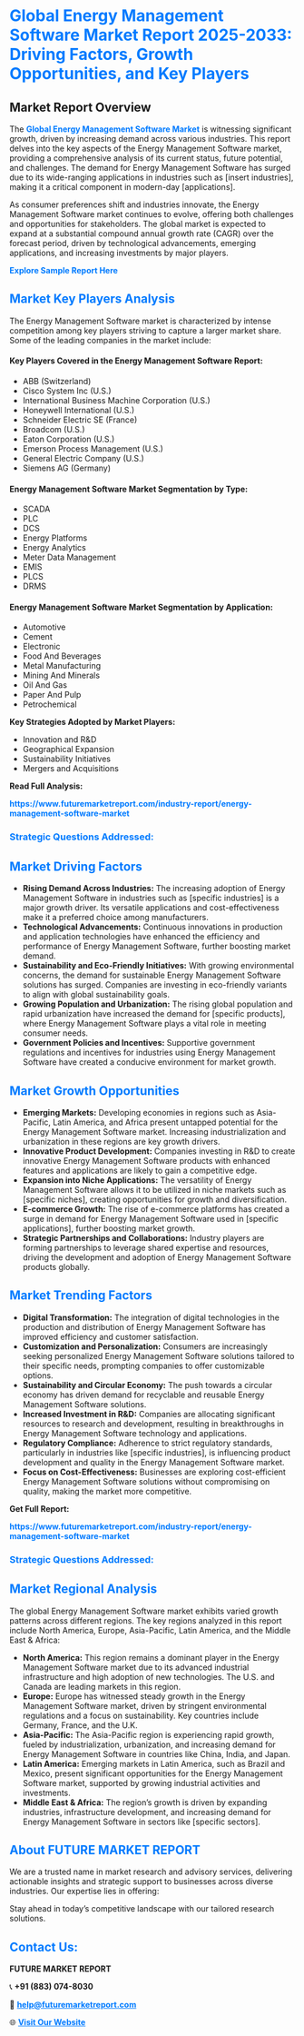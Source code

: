 <h1 style="color: #007BFF;">Global Energy Management Software Market Report 2025-2033: Driving Factors, Growth Opportunities, and Key Players</h1>

<section id="overview">
<h2>Market Report Overview</h2>
<p>The <a href="https://www.futuremarketreport.com/industry-report/energy-management-software-market" style="color: #007BFF; text-decoration: none;"><strong>Global Energy Management Software Market</strong></a> is witnessing significant growth, driven by increasing demand across various industries. This report delves into the key aspects of the Energy Management Software market, providing a comprehensive analysis of its current status, future potential, and challenges. The demand for Energy Management Software has surged due to its wide-ranging applications in industries such as [insert industries], making it a critical component in modern-day [applications].</p>
<p>As consumer preferences shift and industries innovate, the Energy Management Software market continues to evolve, offering both challenges and opportunities for stakeholders. The global market is expected to expand at a substantial compound annual growth rate (CAGR) over the forecast period, driven by technological advancements, emerging applications, and increasing investments by major players.</p>
</section>

<section id="overview">
<p><a href="https://www.futuremarketreport.com/request-sample/reportId=34742" style="color: #007BFF; text-decoration: none;"><strong>Explore Sample Report Here</strong></a></p>
</section>

<section id="key-players">
<h2 style="color: #007BFF;">Market Key Players Analysis</h2>
<p>The Energy Management Software market is characterized by intense competition among key players striving to capture a larger market share. Some of the leading companies in the market include:</p>
<h4>Key Players Covered in the Energy Management Software Report:</h4>
<ul><li>ABB (Switzerland)</li><li>Cisco System Inc (U.S.)</li><li>International Business Machine Corporation (U.S.)</li><li>Honeywell International (U.S.)</li><li>Schneider Electric SE (France)</li><li>Broadcom (U.S.)</li><li>Eaton Corporation (U.S.)</li><li>Emerson Process Management (U.S.)</li><li>General Electric Company (U.S.)</li><li>Siemens AG (Germany)</li></ul>
<h4>Energy Management Software Market Segmentation by Type:</h4>
<ul><li>SCADA</li><li>PLC</li><li>DCS</li><li>Energy Platforms</li><li>Energy Analytics</li><li>Meter Data Management</li><li>EMIS</li><li>PLCS</li><li>DRMS</li></ul>

<h4>Energy Management Software Market Segmentation by Application:</h4>
<ul><li>Automotive</li><li>Cement</li><li>Electronic</li><li>Food And Beverages</li><li>Metal Manufacturing</li><li>Mining And Minerals</li><li>Oil And Gas</li><li>Paper And Pulp</li><li>Petrochemical</li></ul>
<p><strong>Key Strategies Adopted by Market Players:</strong></p>
<ul>
<li>Innovation and R&D</li>
<li>Geographical Expansion</li>
<li>Sustainability Initiatives</li>
<li>Mergers and Acquisitions</li>
</ul>
</section>

<section>
<p><strong>Read Full Analysis: </strong></p><a href="https://www.futuremarketreport.com/industry-report/energy-management-software-market" style="color: #007BFF; text-decoration: none;"><strong>https://www.futuremarketreport.com/industry-report/energy-management-software-market</strong></a>
<h3 style="color: #007BFF;">Strategic Questions Addressed:</h3>
</section>

<section id="driving-factors">
<h2 style="color: #007BFF;">Market Driving Factors</h2>
<ul>
<li><strong>Rising Demand Across Industries:</strong> The increasing adoption of Energy Management Software in industries such as [specific industries] is a major growth driver. Its versatile applications and cost-effectiveness make it a preferred choice among manufacturers.</li>
<li><strong>Technological Advancements:</strong> Continuous innovations in production and application technologies have enhanced the efficiency and performance of Energy Management Software, further boosting market demand.</li>
<li><strong>Sustainability and Eco-Friendly Initiatives:</strong> With growing environmental concerns, the demand for sustainable Energy Management Software solutions has surged. Companies are investing in eco-friendly variants to align with global sustainability goals.</li>
<li><strong>Growing Population and Urbanization:</strong> The rising global population and rapid urbanization have increased the demand for [specific products], where Energy Management Software plays a vital role in meeting consumer needs.</li>
<li><strong>Government Policies and Incentives:</strong> Supportive government regulations and incentives for industries using Energy Management Software have created a conducive environment for market growth.</li>
</ul>
</section>

<section id="growth-opportunities">
<h2 style="color: #007BFF;">Market Growth Opportunities</h2>
<ul>
<li><strong>Emerging Markets:</strong> Developing economies in regions such as Asia-Pacific, Latin America, and Africa present untapped potential for the Energy Management Software market. Increasing industrialization and urbanization in these regions are key growth drivers.</li>
<li><strong>Innovative Product Development:</strong> Companies investing in R&D to create innovative Energy Management Software products with enhanced features and applications are likely to gain a competitive edge.</li>
<li><strong>Expansion into Niche Applications:</strong> The versatility of Energy Management Software allows it to be utilized in niche markets such as [specific niches], creating opportunities for growth and diversification.</li>
<li><strong>E-commerce Growth:</strong> The rise of e-commerce platforms has created a surge in demand for Energy Management Software used in [specific applications], further boosting market growth.</li>
<li><strong>Strategic Partnerships and Collaborations:</strong> Industry players are forming partnerships to leverage shared expertise and resources, driving the development and adoption of Energy Management Software products globally.</li>
</ul>
</section>

<section id="trending-factors">
<h2 style="color: #007BFF;">Market Trending Factors</h2>
<ul>
<li><strong>Digital Transformation:</strong> The integration of digital technologies in the production and distribution of Energy Management Software has improved efficiency and customer satisfaction.</li>
<li><strong>Customization and Personalization:</strong> Consumers are increasingly seeking personalized Energy Management Software solutions tailored to their specific needs, prompting companies to offer customizable options.</li>
<li><strong>Sustainability and Circular Economy:</strong> The push towards a circular economy has driven demand for recyclable and reusable Energy Management Software solutions.</li>
<li><strong>Increased Investment in R&D:</strong> Companies are allocating significant resources to research and development, resulting in breakthroughs in Energy Management Software technology and applications.</li>
<li><strong>Regulatory Compliance:</strong> Adherence to strict regulatory standards, particularly in industries like [specific industries], is influencing product development and quality in the Energy Management Software market.</li>
<li><strong>Focus on Cost-Effectiveness:</strong> Businesses are exploring cost-efficient Energy Management Software solutions without compromising on quality, making the market more competitive.</li>
</ul>
</section>

<section>
<p><strong>Get Full Report: </strong></p><a href="https://www.futuremarketreport.com/industry-report/energy-management-software-market" style="color: #007BFF; text-decoration: none;"><strong>https://www.futuremarketreport.com/industry-report/energy-management-software-market</strong></a>
<h3 style="color: #007BFF;">Strategic Questions Addressed:</h3>
</section>


<section id="regional-analysis">
<h2 style="color: #007BFF;">Market Regional Analysis</h2>
<p>The global Energy Management Software market exhibits varied growth patterns across different regions. The key regions analyzed in this report include North America, Europe, Asia-Pacific, Latin America, and the Middle East & Africa:</p>
<ul>
<li><strong>North America:</strong> This region remains a dominant player in the Energy Management Software market due to its advanced industrial infrastructure and high adoption of new technologies. The U.S. and Canada are leading markets in this region.</li>
<li><strong>Europe:</strong> Europe has witnessed steady growth in the Energy Management Software market, driven by stringent environmental regulations and a focus on sustainability. Key countries include Germany, France, and the U.K.</li>
<li><strong>Asia-Pacific:</strong> The Asia-Pacific region is experiencing rapid growth, fueled by industrialization, urbanization, and increasing demand for Energy Management Software in countries like China, India, and Japan.</li>
<li><strong>Latin America:</strong> Emerging markets in Latin America, such as Brazil and Mexico, present significant opportunities for the Energy Management Software market, supported by growing industrial activities and investments.</li>
<li><strong>Middle East & Africa:</strong> The region’s growth is driven by expanding industries, infrastructure development, and increasing demand for Energy Management Software in sectors like [specific sectors].</li>
</ul>
</section>

<footer>
<h2 style="color: #007BFF;">About FUTURE MARKET REPORT</h2>
<p>We are a trusted name in market research and advisory services, delivering actionable insights and strategic support to businesses across diverse industries. Our expertise lies in offering:</p>

<p>Stay ahead in today’s competitive landscape with our tailored research solutions.</p>

<h2 style="color: #007BFF;">Contact Us:</h2>
<p><strong>FUTURE MARKET REPORT</strong></p>
<p>📞 <strong>+91 (883) 074-8030</strong></p>
<p>📧 <strong><a href="mailto:help@futuremarketreport.com" style="color: #007BFF;">help@futuremarketreport.com</a></strong></p>
<p>🌐 <strong><a href="https://www.futuremarketreport.com/" style="color: #007BFF;">Visit Our Website</a></strong></p>
</footer>
